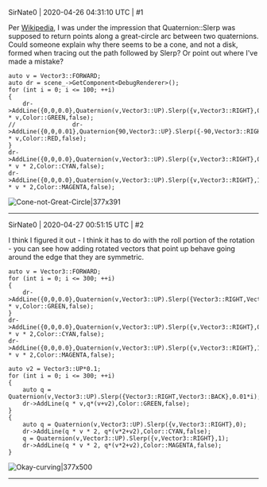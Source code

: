 SirNate0 | 2020-04-26 04:31:10 UTC | #1

Per [Wikipedia](https://en.wikipedia.org/wiki/Slerp), I was under the impression that Quaternion::Slerp was supposed to return points along a great-circle arc between two quaternions. Could someone explain why there seems to be a cone, and not a disk, formed when tracing out the path followed by Slerp? Or point out where I've made a mistake?

```
auto v = Vector3::FORWARD;
auto dr = scene_->GetComponent<DebugRenderer>();
for (int i = 0; i <= 100; ++i)
{
    dr->AddLine({0,0,0.0},Quaternion(v,Vector3::UP).Slerp({v,Vector3::RIGHT},0.03*i) * v,Color::GREEN,false);
//                dr->AddLine({0,0,0.01},Quaternion{90,Vector3::UP}.Slerp({-90,Vector3::RIGHT},0.03*i) * v,Color::RED,false);
}
dr->AddLine({0,0,0.0},Quaternion(v,Vector3::UP).Slerp({v,Vector3::RIGHT},0) * v * 2,Color::CYAN,false);
dr->AddLine({0,0,0.0},Quaternion(v,Vector3::UP).Slerp({v,Vector3::RIGHT},1) * v * 2,Color::MAGENTA,false);
```

![Cone-not-Great-Circle|377x391](upload://qiZ41st2iq5hyy0mYlXejI8Sq9i.png)

-------------------------

SirNate0 | 2020-04-27 00:51:15 UTC | #2

I think I figured it out - I think it has to do with the roll portion of the rotation - you can see how adding rotated vectors that point up behave going around the edge that they are symmetric.

```
auto v = Vector3::FORWARD;
for (int i = 0; i <= 300; ++i)
{
    dr->AddLine({0,0,0.0},Quaternion(v,Vector3::UP).Slerp({Vector3::RIGHT,Vector3::BACK},0.01*i) * v,Color::GREEN,false);
}
dr->AddLine({0,0,0.0},Quaternion(v,Vector3::UP).Slerp({v,Vector3::RIGHT},0) * v * 2,Color::CYAN,false);
dr->AddLine({0,0,0.0},Quaternion(v,Vector3::UP).Slerp({v,Vector3::RIGHT},1) * v * 2,Color::MAGENTA,false);

auto v2 = Vector3::UP*0.1;
for (int i = 0; i <= 300; ++i)
{
    auto q = Quaternion(v,Vector3::UP).Slerp({Vector3::RIGHT,Vector3::BACK},0.01*i);
    dr->AddLine(q * v,q*(v+v2),Color::GREEN,false);
}
{
    auto q = Quaternion(v,Vector3::UP).Slerp({v,Vector3::RIGHT},0);
    dr->AddLine(q * v * 2, q*(v*2+v2),Color::CYAN,false);
    q = Quaternion(v,Vector3::UP).Slerp({v,Vector3::RIGHT},1);
    dr->AddLine(q * v * 2, q*(v*2+v2),Color::MAGENTA,false);
}
```
![Okay-curving|377x500](upload://uCZCWbgtfbriKhptumaEdsitXId.png)

-------------------------

